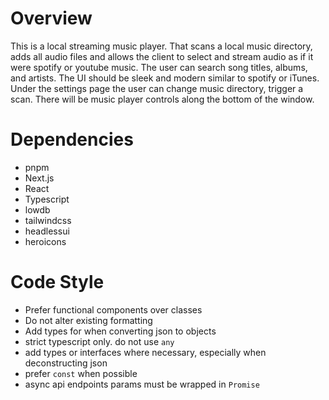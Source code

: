# Overview

This is a local streaming music player. That scans a local music directory, adds all audio files
and allows the client to select and stream audio as if it were spotify or youtube music. The user
can search song titles, albums, and artists. The UI should be sleek and modern similar to spotify
or iTunes. Under the settings page the user can change music directory, trigger a scan. There will
be music player controls along the bottom of the window.

# Dependencies

- pnpm
- Next.js
- React
- Typescript
- lowdb
- tailwindcss
- headlessui
- heroicons

# Code Style

- Prefer functional components over classes
- Do not alter existing formatting
- Add types for when converting json to objects
- strict typescript only. do not use `any`
- add types or interfaces where necessary, especially when deconstructing json
- prefer `const` when possible
- async api endpoints params must be wrapped in `Promise`
